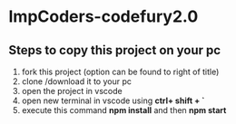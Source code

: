 # ImpCoders-codefury2.0
## Steps to copy this project on your pc
1. fork this project (option can be found to right  of title)
2. clone /download it to your pc
3. open the project in vscode
4. open new terminal in vscode using  **ctrl+ shift + `**
5. execute this command **npm install** and then **npm start**


